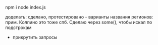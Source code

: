 npm i
node index.js

доделать:
сделано, протестировано - варианты названия регионов: прим. Колпино это тоже спб. Сделаю через some(), чтобы искал по подстрокам
- прикрутить запросы 